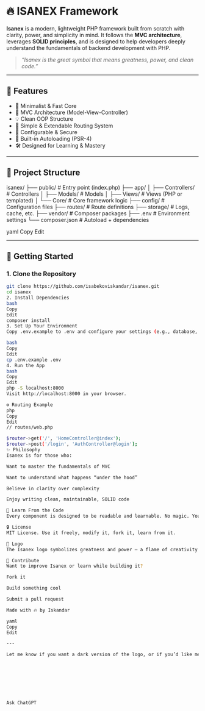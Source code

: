 # 🔥 ISANEX Framework

**Isanex** is a modern, lightweight PHP framework built from scratch with clarity, power, and simplicity in mind. It follows the **MVC architecture**, leverages **SOLID principles**, and is designed to help developers deeply understand the fundamentals of backend development with PHP.

> _“Isanex is the great symbol that means greatness, power, and clean code.”_

---

## 🧩 Features

- 🚀 Minimalist & Fast Core
- 🧱 MVC Architecture (Model-View-Controller)
- 💡 Clean OOP Structure
- 🧭 Simple & Extendable Routing System
- 🔐 Configurable & Secure
- 🔄 Built-in Autoloading (PSR-4)
- 🛠️ Designed for Learning & Mastery

---

## 📂 Project Structure

isanex/
├── public/ # Entry point (index.php)
├── app/
│ ├── Controllers/ # Controllers
│ ├── Models/ # Models
│ ├── Views/ # Views (PHP or templated)
│ └── Core/ # Core framework logic
├── config/ # Configuration files
├── routes/ # Route definitions
├── storage/ # Logs, cache, etc.
├── vendor/ # Composer packages
├── .env # Environment settings
└── composer.json # Autoload + dependencies

yaml
Copy
Edit

---

## 🚀 Getting Started

### 1. Clone the Repository

```bash
git clone https://github.com/isabekoviskandar/isanex.git
cd isanex
2. Install Dependencies
bash
Copy
Edit
composer install
3. Set Up Your Environment
Copy .env.example to .env and configure your settings (e.g., database, app mode).

bash
Copy
Edit
cp .env.example .env
4. Run the App
bash
Copy
Edit
php -S localhost:8000
Visit http://localhost:8000 in your browser.

⚙️ Routing Example
php
Copy
Edit
// routes/web.php

$router->get('/', 'HomeController@index');
$router->post('/login', 'AuthController@login');
✨ Philosophy
Isanex is for those who:

Want to master the fundamentals of MVC

Want to understand what happens “under the hood”

Believe in clarity over complexity

Enjoy writing clean, maintainable, SOLID code

🧠 Learn From the Code
Every component is designed to be readable and learnable. No magic. You’ll understand how everything works — from routing to rendering.

🔒 License
MIT License. Use it freely, modify it, fork it, learn from it.

📛 Logo
The Isanex logo symbolizes greatness and power — a flame of creativity and a sharp blade of precision.

🤝 Contribute
Want to improve Isanex or learn while building it?

Fork it

Build something cool

Submit a pull request

Made with 🔥 by Iskandar

yaml
Copy
Edit

---

Let me know if you want a dark version of the logo, or if you’d like me to help generate the actual `index.php`, router class, or other starter files next.








Ask ChatGPT
